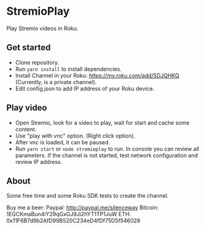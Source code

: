 # StremioPlay

Play Stremio videos in Roku.

## Get started

* Clone repository.
* Run `yarn install` to install dependencies.
* Install Channel in your Roku: https://my.roku.com/add/5DJQHKQ (Currently, is a private channel).
* Edit config.json to add IP address of your Roku device.

## Play video

* Open Stremio, look for a video to play, wait for start and cache some content.
* Use "play with vnc" option. (Right click option).
* After vnc is loaded, it can be paused.
* Run `yarn start` or `node stremioplay` to run. In console you can review all parameters. If the channel is not started, test network configuration and review IP address.

## About

Some free time and some Roku SDK tests to create the channel.

Buy me a beer:
Paypal: http://paypal.me/silenceway
Bitcoin: 1EGCKmaBun4iY29qGxGJ9Ji2hYT1TP1JuW
ETH: 0x11F6B7d9b2AfD99B520C234eD4fDf75D5f546028
